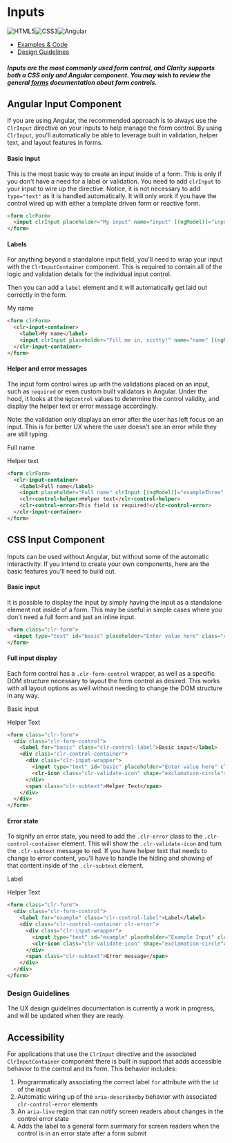 # Inputs

![HTML5](assets/images/bugs/badge_html5.svg 'HTML5')![CSS3](assets/images/bugs/badge_css3.svg 'CSS3')![Angular](assets/images/bugs/badge_ng.svg 'Angular')

* [Examples & Code](/documentation/input#top)
* [Design Guidelines](/documentation/input#guidelines)

##### Inputs are the most commonly used form control, and Clarity supports both a CSS only and Angular component. You may wish to review the general [forms](/documentation/forms) documentation about form controls.

## Angular Input Component

If you are using Angular, the recommended approach is to always use the `ClrInput` directive on your inputs to help manage the form control. By using `ClrInput`, you'll automatically be able to leverage built in validation, helper text, and layout features in forms.

#### Basic input

This is the most basic way to create an input inside of a form. This is only if you don't have a need for a label or validation. You need to add `clrInput` to your input to wire up the directive. Notice, it is not necessary to add `type="text"` as it is handled automatically. It will only work if you have the control wired up with either a template driven form or reactive form.

```html
<form clrForm>
  <input clrInput placeholder="My input" name="input" [(ngModel)]="input" />
</form>
```

#### Labels

For anything beyond a standalone input field, you'll need to wrap your input with the `ClrInputContainer` component. This is required to contain all of the logic and validation details for the individual input control.

Then you can add a `label` element and it will automatically get laid out correctly in the form.

My name

```html
<form clrForm>
  <clr-input-container>
    <label>My name</label>
    <input clrInput placeholder="Fill me in, scotty!" name="name" [(ngModel)]="name" />
  </clr-input-container>
</form>
```

#### Helper and error messages

The input form control wires up with the validations placed on an input, such as `required` or even custom built validators in Angular. Under the hood, it looks at the `NgControl` values to determine the control validity, and display the helper text or error message accordingly.

Note: the validation only displays an error after the user has left focus on an input. This is for better UX where the user doesn't see an error while they are still typing.

Full name

Helper text

```html
<form clrForm>
  <clr-input-container>
    <label>Full name</label>
    <input placeholder="Full name" clrInput [(ngModel)]="exampleThree" name="name" required />
    <clr-control-helper>Helper text</clr-control-helper>
    <clr-control-error>This field is required!</clr-control-error>
  </clr-input-container>
</form>
```

## CSS Input Component

Inputs can be used without Angular, but without some of the automatic interactivity. If you intend to create your own components, here are the basic features you'll need to build out.

#### Basic input

It is possible to display the input by simply having the input as a standalone element not inside of a form. This may be useful in simple cases where you don't need a full form and just an inline input.

```html
<form class="clr-form">
  <input type="text" id="basic" placeholder="Enter value here" class="clr-input">
</form>
```

#### Full input display

Each form control has a `.clr-form-control` wrapper, as well as a specific DOM structure necessary to layout the form control as desired. This works with all layout options as well without needing to change the DOM structure in any way.

Basic input

Helper Text

```html
<form class="clr-form">
  <div class="clr-form-control">
    <label for="basic" class="clr-control-label">Basic input</label>
    <div class="clr-control-container">
      <div class="clr-input-wrapper">
        <input type="text" id="basic" placeholder="Enter value here" class="clr-input">
        <clr-icon class="clr-validate-icon" shape="exclamation-circle"></clr-icon>
      </div>
      <span class="clr-subtext">Helper Text</span>
    </div>
  </div>
</form>
```

#### Error state

To signify an error state, you need to add the `.clr-error` class to the `.clr-control-container` element. This will show the `.clr-validate-icon` and turn the `.clr-subtext` message to red. If you have helper text that needs to change to error content, you'll have to handle the hiding and showing of that content inside of the `.clr-subtext` element.

Label

Helper Text

```html
<form class="clr-form">
  <div class="clr-form-control">
    <label for="example" class="clr-control-label">Label</label>
    <div class="clr-control-container clr-error">
      <div class="clr-input-wrapper">
        <input type="text" id="example" placeholder="Example Input" class="clr-input">
        <clr-icon class="clr-validate-icon" shape="exclamation-circle"></clr-icon>
      </div>
      <span class="clr-subtext">Error message</span>
    </div>
  </div>
</form>
```

### Design Guidelines

The UX design guidelines documentation is currently a work in progress, and will be updated when they are ready.

## Accessibility

For applications that use the `ClrInput` directive and the associated `ClrInputContainer` component there is built in support that adds accessible behavior to the control and its form. This behavior includes:

1.  Programmatically associating the correct label `for` attribute with the `id` of the input
2.  Automatic wiring up of the `aria-describedby` behavior with associated `clr-control-error` elements
3.  An `aria-live` region that can notify screen readers about changes in the control error state
4.  Adds the label to a general form summary for screen readers when the control is in an error state after a form submit
